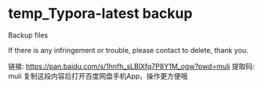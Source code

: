 # temp_Typora-latest backup
   Backup files

  If there is any infringement or trouble, please contact to delete, thank you.

链接: https://pan.baidu.com/s/1hnfh_sLBlXfq7P8Y1M_ogw?pwd=muli 提取码: muli 复制这段内容后打开百度网盘手机App，操作更方便哦
